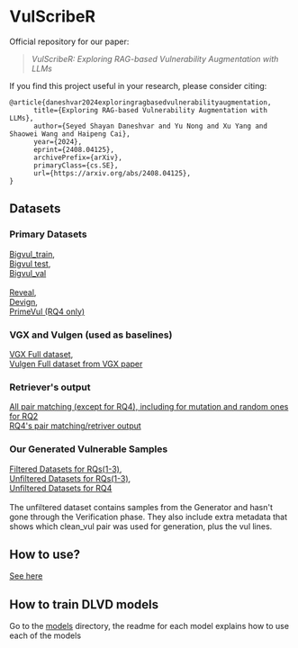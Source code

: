 # VulScribeR

Official repository for our paper:
> *VulScribeR: Exploring RAG-based Vulnerability Augmentation with LLMs*

If you find this project useful in your research, please consider citing:

```
@article{daneshvar2024exploringragbasedvulnerabilityaugmentation,
      title={Exploring RAG-based Vulnerability Augmentation with LLMs}, 
      author={Seyed Shayan Daneshvar and Yu Nong and Xu Yang and Shaowei Wang and Haipeng Cai},
      year={2024},
      eprint={2408.04125},
      archivePrefix={arXiv},
      primaryClass={cs.SE},
      url={https://arxiv.org/abs/2408.04125}, 
}
```

## Datasets

### Primary Datasets
[Bigvul_train](https://github.com/shayandaneshvar/VulScribeR/releases/download/Dataset/bigvul_train.zip),\
[Bigvul test](https://github.com/shayandaneshvar/VulScribeR/releases/download/Dataset/bigvul_test.zip),\
[Bigvul_val](https://github.com/shayandaneshvar/VulScribeR/releases/download/Dataset/bigvul_val.zip)\
\
[Reveal](https://github.com/shayandaneshvar/VulScribeR/releases/download/Dataset/reveal_ds.zip),\
[Devign](https://github.com/shayandaneshvar/VulScribeR/releases/download/Dataset/devign_ds.zip),\
[PrimeVul (RQ4 only)](https://github.com/DLVulDet/PrimeVul) 


### VGX and Vulgen (used as baselines)
[VGX Full dataset](https://github.com/shayandaneshvar/VulScribeR/releases/download/Dataset/vgx_full.zip),\
[Vulgen Full dataset from VGX paper](https://github.com/shayandaneshvar/VulScribeR/releases/download/Dataset/vulgen_full.zip)

### Retriever's output
[All pair matching (except for RQ4), including for mutation and random ones for RQ2](https://github.com/shayandaneshvar/VulScribeR/releases/download/Dataset/Retriever_Results.zip)\
[RQ4's pair matching/retriver output](https://github.com/shayandaneshvar/VulScribeR/releases/download/RQ4/RQ4-unfiltered.zip)

### Our Generated Vulnerable Samples
[Filtered Datasets for RQs(1-3)](https://github.com/shayandaneshvar/VulScribeR/releases/download/Dataset/generated_filtered.rar),\
[Unfiltered Datasets for RQs(1-3)](https://github.com/shayandaneshvar/VulScribeR/releases/download/Dataset/generated_raw.zip),\
[Unfiltered Datasets for RQ4](https://github.com/shayandaneshvar/VulScribeR/releases/download/RQ4/RQ4-unfiltered.zip) \
\
The unfiltered dataset contains samples from the Generator and hasn't gone through the Verification phase. They also include extra metadata that shows which clean_vul pair was used for generation, plus the vul lines.

## How to use?
[See here](https://github.com/shayandaneshvar/VulScribeR/blob/main/code/readme.md)

## How to train DLVD models
Go to the [models](https://github.com/shayandaneshvar/VulScribeR/tree/main/models) directory, the readme for each model explains how to use each of the models
